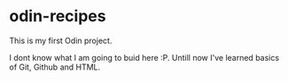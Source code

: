 # odin-recipes
This is my first Odin project.

I dont know what I am going to buid here :P.
Untill now I've learned basics of Git, Github and HTML.